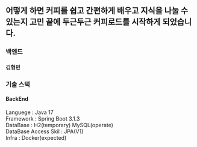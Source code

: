
<h2>어떻게 하면 커피를 쉽고 간편하게 배우고 지식을 나눌 수 있는지 고민 끝에 두근두근 커피로드를 시작하게 되었습니다.</h2>


<h3>백엔드</h3>
<h4>김형민</h4>


<h3>기술 스택</h3>
<h4>BackEnd</h4>
Languege : Java 17<br>
Framework : Spring Boot 3.1.3<br>
DataBase : H2(temporary) MySQL(operate)<br>
DataBase Access Skil : JPA(V1) <br>
Infra : Docker(expected)
